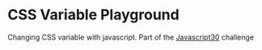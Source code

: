 # CSS Variable Playground
Changing CSS variable with javascript. Part of the [Javascript30](http://javascript30.com) challenge